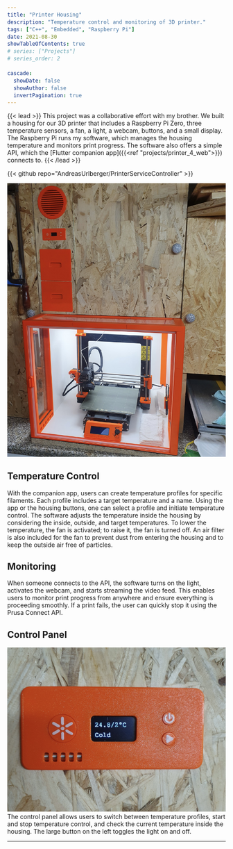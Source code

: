 ```yaml
---
title: "Printer Housing"
description: "Temperature control and monitoring of 3D printer."
tags: ["C++", "Embedded", "Raspberry Pi"]
date: 2021-08-30
showTableOfContents: true
# series: ["Projects"]
# series_order: 2

cascade:
  showDate: false
  showAuthor: false
  invertPagination: true
---
```


{{< lead >}}
This project was a collaborative effort with my brother. We built a housing for our 3D printer that includes a Raspberry Pi Zero, three temperature sensors, a fan, a light, a webcam, buttons, and a small display. The Raspberry Pi runs my software, which manages the housing temperature and monitors print progress. The software also offers a simple API, which the [Flutter companion app]({{<ref "projects/printer_4_web">}}) connects to.
{{< /lead >}}

<div class="backdrop-blur">
  {{< github repo="AndreasUrlberger/PrinterServiceController" >}}
</div>

![Printer Housing](printer_housing.jpg)
<!-- ![Printer Housing](printer_housing_2.jpg) -->

## Temperature Control
With the companion app, users can create temperature profiles for specific filaments. Each profile includes a target temperature and a name. Using the app or the housing buttons, one can select a profile and initiate temperature control. The software adjusts the temperature inside the housing by considering the inside, outside, and target temperatures. To lower the temperature, the fan is activated; to raise it, the fan is turned off. An air filter is also included for the fan to prevent dust from entering the housing and to keep the outside air free of particles.

## Monitoring
When someone connects to the API, the software turns on the light, activates the webcam, and starts streaming the video feed. This enables users to monitor print progress from anywhere and ensure everything is proceeding smoothly. If a print fails, the user can quickly stop it using the Prusa Connect API.

## Control Panel

![Control Panel of Printer Housing](printer_display.jpg)
The control panel allows users to switch between temperature profiles, start and stop temperature control, and check the current temperature inside the housing. The large button on the left toggles the light on and off.

---

